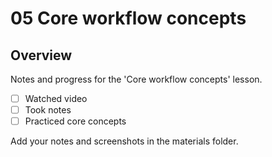 # 05 Core workflow concepts

## Overview

Notes and progress for the 'Core workflow concepts' lesson.

- [ ] Watched video
- [ ] Took notes
- [ ] Practiced core concepts

Add your notes and screenshots in the materials folder.
